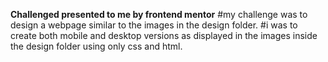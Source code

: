 **Challenged presented to me by frontend mentor**
#my challenge was to design a webpage similar to the images in the design folder.
#i was to create both mobile and desktop versions as displayed in the images inside the design folder using only css and html.